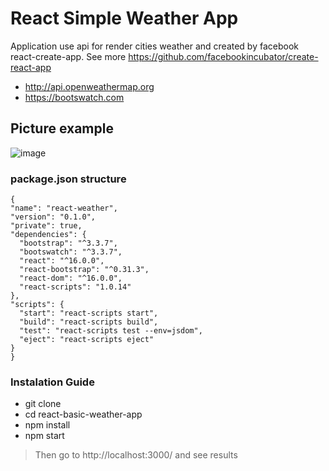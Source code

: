 # React Simple Weather App
Application use api for render cities weather and created by facebook react-create-app. See more https://github.com/facebookincubator/create-react-app
  - http://api.openweathermap.org 
  - https://bootswatch.com
   
   
## Picture example

![image](https://user-images.githubusercontent.com/28437795/31957045-3233a89a-b90f-11e7-99b8-7758cb5c2af6.png)

### package.json structure
  ```
  {
  "name": "react-weather",
  "version": "0.1.0",
  "private": true,
  "dependencies": {
    "bootstrap": "^3.3.7",
    "bootswatch": "^3.3.7",
    "react": "^16.0.0",
    "react-bootstrap": "^0.31.3",
    "react-dom": "^16.0.0",
    "react-scripts": "1.0.14"
  },
  "scripts": {
    "start": "react-scripts start",
    "build": "react-scripts build",
    "test": "react-scripts test --env=jsdom",
    "eject": "react-scripts eject"
  }
}

```

### Instalation Guide
  * git clone 
  * cd react-basic-weather-app
  * npm install 
  * npm start
> Then go to http://localhost:3000/ and see results
